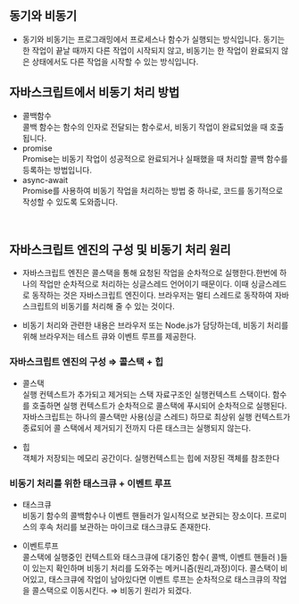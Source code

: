 ## 동기와 비동기

- 동기와 비동기는 프로그래밍에서 프로세스나 함수가 실행되는 방식입니다. 
동기는 한 작업이 끝날 때까지 다른 작업이 시작되지 않고, 비동기는 한 작업이 완료되지 않은 상태에서도 다른 작업을 시작할 수 있는 방식입니다.

## 자바스크립트에서 비동기 처리 방법 
- 콜백함수 <br>
콜백 함수는 함수의 인자로 전달되는 함수로서, 비동기 작업이 완료되었을 때 호출됩니다.
- promise <br>
Promise는 비동기 작업이 성공적으로 완료되거나 실패했을 때 처리할 콜백 함수를 등록하는 방법입니다.
- async-await<br>
Promise를 사용하여 비동기 작업을 처리하는 방법 중 하나로, 코드를 동기적으로 작성할 수 있도록 도와줍니다.
<br>

## 자바스크립트 엔진의 구성 및 비동기 처리 원리
- 자바스크립트 엔진은 콜스택을 통해 요청된 작업을 순차적으로 실행한다.한번에 하나의 작업만 순차적으로 처리하는 싱글스레드 언어이기 때문이다. 이때 싱글스레드로 동작하는 것은 자바스크립트 엔진이다. 브라우저는 멀티 스레드로 동작하여 자바스크립트의 비동기를 처리해 줄 수 있는 것이다. 

- 비동기 처리와 관련한 내용은 브라우저 또는 Node.js가 담당하는데, 비동기 처리를 위해 브라우저는 테스트 큐와 이벤트 루프를 제공한다.

### 자바스크립트 엔진의 구성 ⇒ 콜스택 + 힙

- 콜스택<br>
    실행 컨텍스트가 추가되고 제거되는 스택 자료구조인 실행컨텍스트 스택이다. 함수를 호출하면 실행 컨텍스트가 순차적으로 콜스택에 푸시되어 순차적으로 실행된다. 자바스크립트는 하나의 콜스택만 사용(싱글 스레드) 하므로 최상위 실행 컨텍스트가 종료되어 콜 스택에서 제거되기 전까지 다른 태스크는 실행되지 않는다.
    
- 힙 <br>
객체가 저장되는 메모리 공간이다. 실행컨텍스트는 힙에 저장된 객체를 참조한다

### 비동기 처리를 위한 태스크큐 + 이벤트 루프

- 태스크큐<br>
    비동기 함수의 콜백함수나 이벤트 핸들러가 일시적으로 보관되는 장소이다. 
    프로미스의 후속 처리를 보관하는 마이크로 태스크큐도 존재한다.
    
- 이벤트루프<br>
    콜스택에 실행중인 컨텍스트와 태스크큐에 대기중인 함수( 콜백, 이벤트 핸들러 )들이 있는지 확인하며 비동기 처리를 도와주는 메커니즘(원리,과정)이다. 콜스택이 비어있고, 태스크큐에 작업이 남아있다면 이벤트 루프는 순차적으로 태스크큐의 작업을 콜스택으로 이동시킨다. ⇒ 비동기 원리가 되겠다.